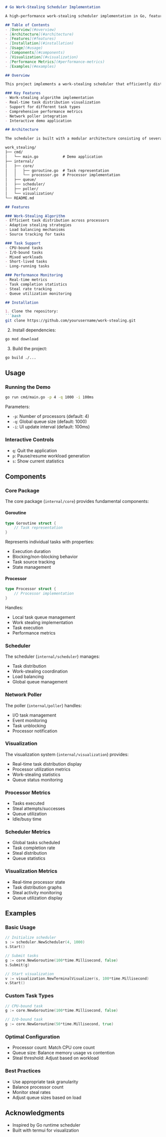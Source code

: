 ```markdown
# Go Work-Stealing Scheduler Implementation

A high-performance work-stealing scheduler implementation in Go, featuring task distribution visualization, comprehensive metrics, and support for different workload patterns.

## Table of Contents
- [Overview](#overview)
- [Architecture](#architecture)
- [Features](#features)
- [Installation](#installation)
- [Usage](#usage)
- [Components](#components)
- [Visualization](#visualization)
- [Performance Metrics](#performance-metrics)
- [Examples](#examples)

## Overview

This project implements a work-stealing scheduler that efficiently distributes tasks across multiple processors using the work-stealing algorithm. It includes a real-time visualization system and supports various task types including CPU-bound, I/O-bound, and mixed workloads.

### Key Features
- Work-stealing algorithm implementation
- Real-time task distribution visualization
- Support for different task types
- Comprehensive performance metrics
- Network poller integration
- Interactive demo application

## Architecture

The scheduler is built with a modular architecture consisting of several key components:

work_stealing/
├── cmd/
│   └── main.go           # Demo application
├── internal/
│   ├── core/
│   │   ├── goroutine.go  # Task representation
│   │   └── processor.go  # Processor implementation
│   ├── queue/
│   ├── scheduler/
│   ├── poller/
│   └── visualization/
└── README.md

## Features

### Work-Stealing Algorithm
- Efficient task distribution across processors
- Adaptive stealing strategies
- Load balancing mechanisms
- Source tracking for tasks

### Task Support
- CPU-bound tasks
- I/O-bound tasks
- Mixed workloads
- Short-lived tasks
- Long-running tasks

### Performance Monitoring
- Real-time metrics
- Task completion statistics
- Steal rate tracking
- Queue utilization monitoring

## Installation

1. Clone the repository:
```bash
git clone https://github.com/yourusername/work-stealing.git
```

2. Install dependencies:
```bash
go mod download
```

3. Build the project:
```bash
go build ./...
```

## Usage

### Running the Demo

```bash
go run cmd/main.go -p 4 -q 1000 -i 100ms
```

Parameters:
- `-p`: Number of processors (default: 4)
- `-q`: Global queue size (default: 1000)
- `-i`: UI update interval (default: 100ms)

### Interactive Controls
- `q`: Quit the application
- `p`: Pause/resume workload generation
- `s`: Show current statistics

## Components

### Core Package
The core package (`internal/core`) provides fundamental components:

#### Goroutine
```go
type Goroutine struct {
    // Task representation
}
```
Represents individual tasks with properties:
- Execution duration
- Blocking/non-blocking behavior
- Task source tracking
- State management

#### Processor
```go
type Processor struct {
    // Processor implementation
}
```
Handles:
- Local task queue management
- Work stealing implementation
- Task execution
- Performance metrics

### Scheduler
The scheduler (`internal/scheduler`) manages:
- Task distribution
- Work-stealing coordination
- Load balancing
- Global queue management

### Network Poller
The poller (`internal/poller`) handles:
- I/O task management
- Event monitoring
- Task unblocking
- Processor notification

### Visualization
The visualization system (`internal/visualization`) provides:
- Real-time task distribution display
- Processor utilization metrics
- Work-stealing statistics
- Queue status monitoring

### Processor Metrics
- Tasks executed
- Steal attempts/successes
- Queue utilization
- Idle/busy time

### Scheduler Metrics
- Global tasks scheduled
- Task completion rate
- Steal distribution
- Queue statistics

### Visualization Metrics
- Real-time processor state
- Task distribution graphs
- Steal activity monitoring
- Queue utilization display

## Examples

### Basic Usage
```go
// Initialize scheduler
s := scheduler.NewScheduler(4, 1000)
s.Start()

// Submit tasks
g := core.NewGoroutine(100*time.Millisecond, false)
s.Submit(g)

// Start visualization
v := visualization.NewTerminalVisualizer(s, 100*time.Millisecond)
v.Start()
```

### Custom Task Types
```go
// CPU-bound task
g := core.NewGoroutine(100*time.Millisecond, false)

// I/O-bound task
g := core.NewGoroutine(50*time.Millisecond, true)
```

### Optimal Configuration
- Processor count: Match CPU core count
- Queue size: Balance memory usage vs contention
- Steal threshold: Adjust based on workload

### Best Practices
- Use appropriate task granularity
- Balance processor count
- Monitor steal rates
- Adjust queue sizes based on load

## Acknowledgments

- Inspired by Go runtime scheduler
- Built with termui for visualization
```
